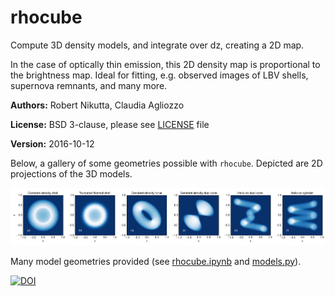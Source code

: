 # rhocube
Compute 3D density models, and integrate over dz, creating a 2D map.

In the case of optically thin emission, this 2D density map is
proportional to the brightness map.  Ideal for fitting, e.g. observed
images of LBV shells, supernova remnants, and many more.

**Authors:** Robert Nikutta, Claudia Agliozzo

**License:** BSD 3-clause, please see [LICENSE](./LICENSE) file

**Version:** 2016-10-12

Below, a gallery of some geometries possible with `rhocube`. Depicted are 2D projections of the 3D models.

![Gallery of come RHOCUBE models](./rhocube_gallery.png?raw=true "Gallery of come RHOCUBE models")

Many model geometries provided (see [rhocube.ipynb](./rhocube.ipynb)
and [models.py](./models.py)).

[![DOI](https://zenodo.org/badge/34539666.svg)](https://zenodo.org/badge/latestdoi/34539666)
